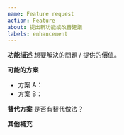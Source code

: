 ```yaml
---
name: Feature request
action: Feature
about: 提出新功能或改善建議
labels: enhancement
---
```


**功能描述**
想要解決的問題 / 提供的價值。

**可能的方案**
- 方案 A：
- 方案 B：

**替代方案**
是否有替代做法？

**其他補充**
